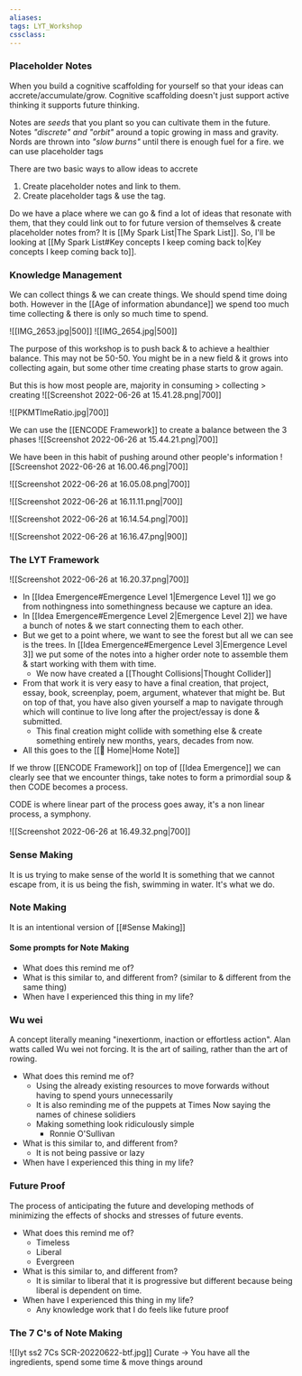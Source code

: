 ```yaml
---
aliases:
tags: LYT_Workshop 
cssclass:
---
```


### Placeholder Notes
When you build a cognitive scaffolding for yourself so that your ideas can accrete/accumulate/grow.
Cognitive scaffolding doesn't just support active thinking it supports future thinking.

Notes are *seeds* that you plant so you can cultivate them in the future.
Notes *"discrete" and "orbit"* around a topic growing in mass and gravity.
Nords are thrown into *"slow burns"* until there is enough fuel for a fire. we can use placeholder tags

There are two basic ways to allow ideas to accrete
1. Create placeholder notes and link to them.
2. Create placeholder tags & use the tag.

Do we have a place where we can go & find a lot of ideas that resonate with them, that they could link out to for future version of themselves & create placeholder notes from?
It is [[My Spark List|The Spark List]]. So, I'll be looking at [[My Spark List#Key concepts I keep coming back to|Key concepts I keep coming back to]].


### Knowledge Management
We can collect things & we can create things. We should spend time doing both. However in the [[Age of information abundance]] we spend too much time collecting & there is only so much time to spend.

![[IMG_2653.jpg|500]] ![[IMG_2654.jpg|500]]


The purpose of this workshop is to push back & to achieve a healthier balance. This may not be 50-50. You might be in a new field & it grows into collecting again, but some other time creating phase starts to grow again.

But this is how most people are, majority in consuming > collecting > creating
![[Screenshot 2022-06-26 at 15.41.28.png|700]]

![[PKMTImeRatio.jpg|700]]

We can use the [[ENCODE Framework]] to create a balance between the 3 phases
![[Screenshot 2022-06-26 at 15.44.21.png|700]]

We have been in this habit of pushing around other people's information
![[Screenshot 2022-06-26 at 16.00.46.png|700]]

![[Screenshot 2022-06-26 at 16.05.08.png|700]]

![[Screenshot 2022-06-26 at 16.11.11.png|700]]

![[Screenshot 2022-06-26 at 16.14.54.png|700]]

![[Screenshot 2022-06-26 at 16.16.47.png|900]]


### The LYT Framework
![[Screenshot 2022-06-26 at 16.20.37.png|700]]

- In [[Idea Emergence#Emergence Level 1|Emergence Level 1]] we go from nothingness into somethingness because we capture an idea.
- In [[Idea Emergence#Emergence Level 2|Emergence Level 2]] we have a bunch of notes & we start connecting them to each other.
- But we get to a point where, we want to see the forest but all we can see is the trees. In [[Idea Emergence#Emergence Level 3|Emergence Level 3]] we put some of the notes into a higher order note to assemble them & start working with them with time. 
	- We now have created a [[Thought Collisions|Thought Collider]] 
- From that work it is very easy to have a final creation, that project, essay, book, screenplay, poem, argument, whatever that might be. But on top of that, you have also given yourself a map to navigate through which will continue to live long after the project/essay is done & submitted.
	- This final creation might collide with something else & create something entirely new months, years, decades from now.
- All this goes to the [[🏡 Home|Home Note]]

If we throw [[ENCODE Framework]] on top of [[Idea Emergence]] we can clearly see that we encounter things, take notes to form a primordial soup & then CODE becomes a process.

CODE is where linear part of the process goes away, it's a non linear process, a symphony.


![[Screenshot 2022-06-26 at 16.49.32.png|700]]



### Sense Making
It is us trying to make sense of the world
It is something that we cannot escape from, it is us being the fish, swimming in water. It's what we do.
### Note Making
It is an intentional version of [[#Sense Making]]
#### Some prompts for Note Making
- What does this remind me of?
- What is this similar to, and different from? (similar to & different from the same thing) 
- When have I experienced this thing in my life?


### Wu wei
A concept literally meaning "inexertionm, inaction or effortless action". Alan watts called Wu wei not forcing. It is the art of sailing, rather than the art of rowing.

- What does this remind me of?
	- Using the already existing resources to move forwards without having to spend yours unnecessarily
	- It is also reminding me of the puppets at Times Now saying the names of chinese solidiers
	- Making something look ridiculously simple
		- Ronnie O'Sullivan
- What is this similar to, and different from? 
	- It is not being passive or lazy
- When have I experienced this thing in my life?


### Future Proof
The process of anticipating the future and developing methods of minimizing the effects of shocks and stresses of future events.

- What does this remind me of?
	- Timeless
	- Liberal
	- Evergreen
- What is this similar to, and different from? 
	- It is similar to liberal that it is progressive but different because being liberal is dependent on time.
- When have I experienced this thing in my life?
	- Any knowledge work that I do feels like future proof

### The 7 C's of Note Making
![[lyt ss2 7Cs SCR-20220622-btf.jpg]]
Curate → You have all the ingredients, spend some time & move things around